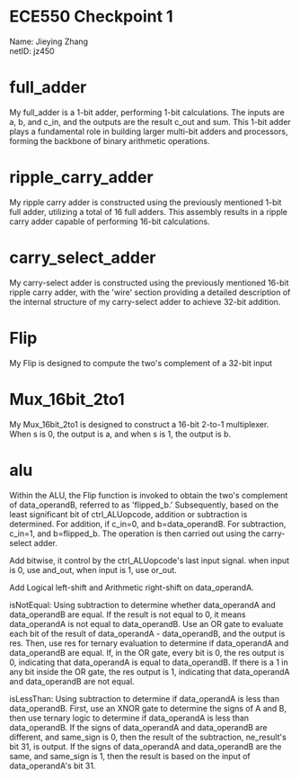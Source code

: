 # ECE550 Checkpoint 1 
Name: Jieying Zhang  
netID: jz450  

# full_adder  
My full_adder is a 1-bit adder, performing 1-bit calculations. The inputs are a, b, and c_in, and the outputs are the result c_out and sum. This 1-bit adder plays a fundamental role in building larger multi-bit adders and processors, forming the backbone of binary arithmetic operations.

# ripple_carry_adder  
My ripple carry adder is constructed using the previously mentioned 1-bit full adder, utilizing a total of 16 full adders. This assembly results in a ripple carry adder capable of performing 16-bit calculations.

# carry_select_adder  
My carry-select adder is constructed using the previously mentioned 16-bit ripple carry adder, with the 'wire' section providing a detailed description of the internal structure of my carry-select adder to achieve 32-bit addition.  

# Flip  
My Flip is designed to compute the two's complement of a 32-bit input  

# Mux_16bit_2to1  
My Mux_16bit_2to1 is designed to construct a 16-bit 2-to-1 multiplexer. When s is 0, the output is a, and when s is 1, the output is b.

# alu  
Within the ALU, the Flip function is invoked to obtain the two's complement of data_operandB, referred to as 'flipped_b.'   Subsequently, based on the least significant bit of ctrl_ALUopcode, addition or subtraction is determined.   For addition, if c_in=0, and b=data_operandB.   For subtraction, c_in=1, and b=flipped_b.   The operation is then carried out using the carry-select adder.  

Add bitwise, it control by the ctrl_ALUopcode's last input signal. when input is 0, use and_out, when input is 1, use or_out.  

Add Logical left-shift and Arithmetic right-shift on data_operandA.

isNotEqual: Using subtraction to determine whether data_operandA and data_operandB are equal. If the result is not equal to 0, it means data_operandA is not equal to data_operandB. Use an OR gate to evaluate each bit of the result of data_operandA - data_operandB, and the output is res. Then, use res for ternary evaluation to determine if data_operandA and data_operandB are equal. If, in the OR gate, every bit is 0, the res output is 0, indicating that data_operandA is equal to data_operandB. If there is a 1 in any bit inside the OR gate, the res output is 1, indicating that data_operandA and data_operandB are not equal.

isLessThan: Using subtraction to determine if data_operandA is less than data_operandB. First, use an XNOR gate to determine the signs of A and B, then use ternary logic to determine if data_operandA is less than data_operandB. If the signs of data_operandA and data_operandB are different, and same_sign is 0, then the result of the subtraction, ne_result's bit 31, is output. If the signs of data_operandA and data_operandB are the same, and same_sign is 1, then the result is based on the input of data_operandA's bit 31.
